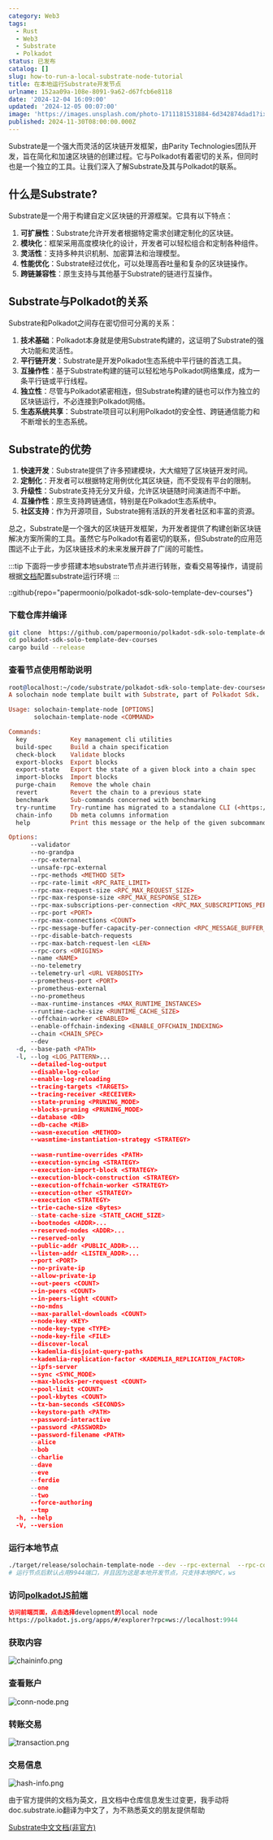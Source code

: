 ```yaml
---
category: Web3
tags:
  - Rust
  - Web3
  - Substrate
  - Polkadot
status: 已发布
catalog: []
slug: how-to-run-a-local-substrate-node-tutorial
title: 在本地运行Substrate开发节点
urlname: 152aa09a-108e-8091-9a62-d67fcb6e8118
date: '2024-12-04 16:09:00'
updated: '2024-12-05 00:07:00'
image: 'https://images.unsplash.com/photo-1711181531884-6d342874dad1?ixlib=rb-4.0.3&q=85&fm=jpg&crop=entropy&cs=srgb'
published: 2024-11-30T08:00:00.000Z
---
```


Substrate是一个强大而灵活的区块链开发框架，由Parity Technologies团队开发，旨在简化和加速区块链的创建过程。它与Polkadot有着密切的关系，但同时也是一个独立的工具。让我们深入了解Substrate及其与Polkadot的联系。


## 什么是Substrate?


Substrate是一个用于构建自定义区块链的开源框架。它具有以下特点：

1. **可扩展性**：Substrate允许开发者根据特定需求创建定制化的区块链。
2. **模块化**：框架采用高度模块化的设计，开发者可以轻松组合和定制各种组件。
3. **灵活性**：支持多种共识机制、加密算法和治理模型。
4. **性能优化**：Substrate经过优化，可以处理高吞吐量和复杂的区块链操作。
5. **跨链兼容性**：原生支持与其他基于Substrate的链进行互操作。

## Substrate与Polkadot的关系


Substrate和Polkadot之间存在密切但可分离的关系：

1. **技术基础**：Polkadot本身就是使用Substrate构建的，这证明了Substrate的强大功能和灵活性。
2. **平行链开发**：Substrate是开发Polkadot生态系统中平行链的首选工具。
3. **互操作性**：基于Substrate构建的链可以轻松地与Polkadot网络集成，成为一条平行链或平行线程。
4. **独立性**：尽管与Polkadot紧密相连，但Substrate构建的链也可以作为独立的区块链运行，不必连接到Polkadot网络。
5. **生态系统共享**：Substrate项目可以利用Polkadot的安全性、跨链通信能力和不断增长的生态系统。

## Substrate的优势

1. **快速开发**：Substrate提供了许多预建模块，大大缩短了区块链开发时间。
2. **定制化**：开发者可以根据特定用例优化其区块链，而不受现有平台的限制。
3. **升级性**：Substrate支持无分叉升级，允许区块链随时间演进而不中断。
4. **互操作性**：原生支持跨链通信，特别是在Polkadot生态系统中。
5. **社区支持**：作为开源项目，Substrate拥有活跃的开发者社区和丰富的资源。

总之，Substrate是一个强大的区块链开发框架，为开发者提供了构建创新区块链解决方案所需的工具。虽然它与Polkadot有着密切的联系，但Substrate的应用范围远不止于此，为区块链技术的未来发展开辟了广阔的可能性。


:::tip
下面将一步步搭建本地substrate节点并进行转账，查看交易等操作，请提前根据[文档](https://substrate-docs.pages.dev/en/install/macos/?mode=light)配置substrate运行环境
:::


::github{repo="papermoonio/polkadot-sdk-solo-template-dev-courses"}


### 下载仓库并编译


```bash
git clone  https://github.com/papermoonio/polkadot-sdk-solo-template-dev-courses 
cd polkadot-sdk-solo-template-dev-courses
cargo build --release
```


### 查看节点使用帮助说明


```prolog
root@localhost:~/code/substrate/polkadot-sdk-solo-template-dev-courses# ./target/release/solochain-template-node -h
A solochain node template built with Substrate, part of Polkadot Sdk.

Usage: solochain-template-node [OPTIONS]
       solochain-template-node <COMMAND>

Commands:
  key            Key management cli utilities
  build-spec     Build a chain specification
  check-block    Validate blocks
  export-blocks  Export blocks
  export-state   Export the state of a given block into a chain spec
  import-blocks  Import blocks
  purge-chain    Remove the whole chain
  revert         Revert the chain to a previous state
  benchmark      Sub-commands concerned with benchmarking
  try-runtime    Try-runtime has migrated to a standalone CLI (<https://github.com/paritytech/try-runtime-cli>). The subcommand exists as a stub and deprecation notice. It will be removed entirely some time after January 2024
  chain-info     Db meta columns information
  help           Print this message or the help of the given subcommand(s)

Options:
      --validator                                                                                Enable validator mode
      --no-grandpa                                                                               Disable GRANDPA
      --rpc-external                                                                             Listen to all RPC interfaces (default: local)
      --unsafe-rpc-external                                                                      Listen to all RPC interfaces
      --rpc-methods <METHOD SET>                                                                 RPC methods to expose. [default: auto] [possible values: auto, safe, unsafe]
      --rpc-rate-limit <RPC_RATE_LIMIT>                                                          RPC rate limiting (calls/minute) for each connection
      --rpc-max-request-size <RPC_MAX_REQUEST_SIZE>                                              Set the maximum RPC request payload size for both HTTP and WS in megabytes [default: 15]
      --rpc-max-response-size <RPC_MAX_RESPONSE_SIZE>                                            Set the maximum RPC response payload size for both HTTP and WS in megabytes [default: 15]
      --rpc-max-subscriptions-per-connection <RPC_MAX_SUBSCRIPTIONS_PER_CONNECTION>              Set the maximum concurrent subscriptions per connection [default: 1024]
      --rpc-port <PORT>                                                                          Specify JSON-RPC server TCP port
      --rpc-max-connections <COUNT>                                                              Maximum number of RPC server connections [default: 100]
      --rpc-message-buffer-capacity-per-connection <RPC_MESSAGE_BUFFER_CAPACITY_PER_CONNECTION>  The number of messages the RPC server is allowed to keep in memory [default: 64]
      --rpc-disable-batch-requests                                                               Disable RPC batch requests
      --rpc-max-batch-request-len <LEN>                                                          Limit the max length per RPC batch request
      --rpc-cors <ORIGINS>                                                                       Specify browser *origins* allowed to access the HTTP & WS RPC servers
      --name <NAME>                                                                              The human-readable name for this node
      --no-telemetry                                                                             Disable connecting to the Substrate telemetry server
      --telemetry-url <URL VERBOSITY>                                                            The URL of the telemetry server to connect to
      --prometheus-port <PORT>                                                                   Specify Prometheus exporter TCP Port
      --prometheus-external                                                                      Expose Prometheus exporter on all interfaces
      --no-prometheus                                                                            Do not expose a Prometheus exporter endpoint
      --max-runtime-instances <MAX_RUNTIME_INSTANCES>                                            The size of the instances cache for each runtime [max: 32] [default: 8]
      --runtime-cache-size <RUNTIME_CACHE_SIZE>                                                  Maximum number of different runtimes that can be cached [default: 2]
      --offchain-worker <ENABLED>                                                                Execute offchain workers on every block [default: when-authority] [possible values: always, never, when-authority]
      --enable-offchain-indexing <ENABLE_OFFCHAIN_INDEXING>                                      Enable offchain indexing API [default: false] [possible values: true, false]
      --chain <CHAIN_SPEC>                                                                       Specify the chain specification
      --dev                                                                                      Specify the development chain
  -d, --base-path <PATH>                                                                         Specify custom base path
  -l, --log <LOG_PATTERN>...                                                                     Sets a custom logging filter (syntax: `<target>=<level>`)
      --detailed-log-output                                                                      Enable detailed log output
      --disable-log-color                                                                        Disable log color output
      --enable-log-reloading                                                                     Enable feature to dynamically update and reload the log filter
      --tracing-targets <TARGETS>                                                                Sets a custom profiling filter
      --tracing-receiver <RECEIVER>                                                              Receiver to process tracing messages [default: log] [possible values: log]
      --state-pruning <PRUNING_MODE>                                                             Specify the state pruning mode
      --blocks-pruning <PRUNING_MODE>                                                            Specify the blocks pruning mode [default: archive-canonical]
      --database <DB>                                                                            Select database backend to use [possible values: rocksdb, paritydb, auto, paritydb-experimental]
      --db-cache <MiB>                                                                           Limit the memory the database cache can use
      --wasm-execution <METHOD>                                                                  Method for executing Wasm runtime code [default: compiled] [possible values: interpreted-i-know-what-i-do, compiled]
      --wasmtime-instantiation-strategy <STRATEGY>                                               The WASM instantiation method to use [default: pooling-copy-on-write] [possible values: pooling-copy-on-write, recreate-instance-copy-on-write, pooling,
                                                                                                 recreate-instance]
      --wasm-runtime-overrides <PATH>                                                            Specify the path where local WASM runtimes are stored
      --execution-syncing <STRATEGY>                                                             Runtime execution strategy for importing blocks during initial sync [possible values: native, wasm, both, native-else-wasm]
      --execution-import-block <STRATEGY>                                                        Runtime execution strategy for general block import (including locally authored blocks) [possible values: native, wasm, both, native-else-wasm]
      --execution-block-construction <STRATEGY>                                                  Runtime execution strategy for constructing blocks [possible values: native, wasm, both, native-else-wasm]
      --execution-offchain-worker <STRATEGY>                                                     Runtime execution strategy for offchain workers [possible values: native, wasm, both, native-else-wasm]
      --execution-other <STRATEGY>                                                               Runtime execution strategy when not syncing, importing or constructing blocks [possible values: native, wasm, both, native-else-wasm]
      --execution <STRATEGY>                                                                     The execution strategy that should be used by all execution contexts [possible values: native, wasm, both, native-else-wasm]
      --trie-cache-size <Bytes>                                                                  Specify the state cache size [default: 67108864]
      --state-cache-size <STATE_CACHE_SIZE>                                                      DEPRECATED: switch to `--trie-cache-size`
      --bootnodes <ADDR>...                                                                      Specify a list of bootnodes
      --reserved-nodes <ADDR>...                                                                 Specify a list of reserved node addresses
      --reserved-only                                                                            Whether to only synchronize the chain with reserved nodes
      --public-addr <PUBLIC_ADDR>...                                                             Public address that other nodes will use to connect to this node
      --listen-addr <LISTEN_ADDR>...                                                             Listen on this multiaddress
      --port <PORT>                                                                              Specify p2p protocol TCP port
      --no-private-ip                                                                            Always forbid connecting to private IPv4/IPv6 addresses
      --allow-private-ip                                                                         Always accept connecting to private IPv4/IPv6 addresses
      --out-peers <COUNT>                                                                        Number of outgoing connections we're trying to maintain [default: 8]
      --in-peers <COUNT>                                                                         Maximum number of inbound full nodes peers [default: 32]
      --in-peers-light <COUNT>                                                                   Maximum number of inbound light nodes peers [default: 100]
      --no-mdns                                                                                  Disable mDNS discovery (default: true)
      --max-parallel-downloads <COUNT>                                                           Maximum number of peers from which to ask for the same blocks in parallel [default: 5]
      --node-key <KEY>                                                                           Secret key to use for p2p networking
      --node-key-type <TYPE>                                                                     Crypto primitive to use for p2p networking [default: ed25519] [possible values: ed25519]
      --node-key-file <FILE>                                                                     File from which to read the node's secret key to use for p2p networking
      --discover-local                                                                           Enable peer discovery on local networks
      --kademlia-disjoint-query-paths                                                            Require iterative Kademlia DHT queries to use disjoint paths
      --kademlia-replication-factor <KADEMLIA_REPLICATION_FACTOR>                                Kademlia replication factor [default: 20]
      --ipfs-server                                                                              Join the IPFS network and serve transactions over bitswap protocol
      --sync <SYNC_MODE>                                                                         Blockchain syncing mode. [default: full] [possible values: full, fast, fast-unsafe, warp]
      --max-blocks-per-request <COUNT>                                                           Maximum number of blocks per request [default: 64]
      --pool-limit <COUNT>                                                                       Maximum number of transactions in the transaction pool [default: 8192]
      --pool-kbytes <COUNT>                                                                      Maximum number of kilobytes of all transactions stored in the pool [default: 20480]
      --tx-ban-seconds <SECONDS>                                                                 How long a transaction is banned for
      --keystore-path <PATH>                                                                     Specify custom keystore path
      --password-interactive                                                                     Use interactive shell for entering the password used by the keystore
      --password <PASSWORD>                                                                      Password used by the keystore
      --password-filename <PATH>                                                                 File that contains the password used by the keystore
      --alice                                                                                    Shortcut for `--name Alice --validator`
      --bob                                                                                      Shortcut for `--name Bob --validator`
      --charlie                                                                                  Shortcut for `--name Charlie --validator`
      --dave                                                                                     Shortcut for `--name Dave --validator`
      --eve                                                                                      Shortcut for `--name Eve --validator`
      --ferdie                                                                                   Shortcut for `--name Ferdie --validator`
      --one                                                                                      Shortcut for `--name One --validator`
      --two                                                                                      Shortcut for `--name Two --validator`
      --force-authoring                                                                          Enable authoring even when offline
      --tmp                                                                                      Run a temporary node
  -h, --help                                                                                     Print help (see more with '--help')
  -V, --version                                                                                  Print version
```


### 运行本地节点


```bash
./target/release/solochain-template-node --dev --rpc-external  --rpc-cors all
# 运行节点后默认占用9944端口，并且因为这是本地开发节点，只支持本地RPC，ws
```


### 访问[polkadotJS前端](https://polkadot.js.org/apps/#/explorer?rpc=ws://localhost:9944)


```prolog
访问前端页面，点击选择development的local node
https://polkadot.js.org/apps/#/explorer?rpc=ws://localhost:9944
```


### 获取内容


![chaininfo.png](https://prod-files-secure.s3.us-west-2.amazonaws.com/5d24fe63-e567-4804-86f9-9fdc62e13082/89be5adf-5619-4306-be75-45b425e3c446/chaininfo.png?X-Amz-Algorithm=AWS4-HMAC-SHA256&X-Amz-Content-Sha256=UNSIGNED-PAYLOAD&X-Amz-Credential=ASIAZI2LB466U2Z6EWQW%2F20250130%2Fus-west-2%2Fs3%2Faws4_request&X-Amz-Date=20250130T213152Z&X-Amz-Expires=3600&X-Amz-Security-Token=IQoJb3JpZ2luX2VjEKX%2F%2F%2F%2F%2F%2F%2F%2F%2F%2FwEaCXVzLXdlc3QtMiJHMEUCIGSM5sZI6WWrBtZaQhxoch70WVocC9HgooXKk4zXgSyFAiEAr%2B%2BNSN1SYH3T1S%2FOk%2FPb2HYbBbJ5%2FYGR61Mt5qy1XnYqiAQIrv%2F%2F%2F%2F%2F%2F%2F%2F%2F%2FARAAGgw2Mzc0MjMxODM4MDUiDDI3Dt8irVdbYvJgbircA%2BGjOH%2Bt2yVlPVu4scAl2lIoXLWqu%2BseY5zgO4aQYYSe9PqMk2UvEvwTtK8xfIwbNG5wOQ7Fy5QrTBXl71KupErlUjTNYoX8PbA1evSDWgstQdGMZgRNPMwBDejAaQJH8%2FrWZv%2BBPo5d%2Bq3m4mV5trXRY2hVoXY0zcpwIM4vDyHWiUzr%2Bm2ZhOnUeCP2qkh9oR2XdaVFHXCZypsb6xUB4StEF6zOYGGTFh78j%2FFScHsyEiOHmwjqjcW5P5DYbRuBXM46yH5httvZi%2FYzMr9b0AQ6%2FRcvaaZrfabfFoeCyVe2no2PjVKMdO7FMJnaxX%2BhcJLZ8jwEDGFfAgirYZ5t3Ju%2BXetFezR6N%2B4qWvJonnXQ8PkNUiqSggTFH6%2FwdFEV1hOGChoyoDDgPxdCvSHfHbrm%2BpcLuqz6POOXaKRmeN2TM6ttNNwPrbjmF8io%2Fd7D8ABW%2FZ4FE6znDWvxrCzOms06XhECeXGpDqeOnLiZvGwJ2d7h1z4LmrAdyn5aLIt3khSWUctBqPIejHg6kZ0R4jDBGVQ5plT5zuas5UjkilasIal23kTWguMwp280Vwg05HWurwLPP7oNGXbfi7OAW3Ay61lb0V2Th2LIeZbe6qn%2BJRkKlCn2vb8osxVfMKjF77wGOqUBuzRD2U6BLR0SXLNruIbsgPuAD0WdAskKgQ%2Bwgtob09ZcELdN3BVY7kYmlAYUZrxZYbLP2GCIEUtsLZi98jwo3Vb02afbuozfKxFNo7zzBxWBpfzKMF7YfxhF894k4otosS60Zw60cVj6x7ks%2FGq1XUSzvYuvHWl9mEHF8zMcoTpGzKok8i5UEldjJdNc%2BxSmWs%2B0SB5aEZuQV2iTYZulF0BjohQM&X-Amz-Signature=9d583644484058fb97b2ccdc5ef6502872005f40863e80a799940022063b4284&X-Amz-SignedHeaders=host&x-id=GetObject)


### 查看账户


![conn-node.png](https://prod-files-secure.s3.us-west-2.amazonaws.com/5d24fe63-e567-4804-86f9-9fdc62e13082/05964f92-c6d8-42d1-b4a1-b3a852295683/conn-node.png?X-Amz-Algorithm=AWS4-HMAC-SHA256&X-Amz-Content-Sha256=UNSIGNED-PAYLOAD&X-Amz-Credential=ASIAZI2LB466U2Z6EWQW%2F20250130%2Fus-west-2%2Fs3%2Faws4_request&X-Amz-Date=20250130T213152Z&X-Amz-Expires=3600&X-Amz-Security-Token=IQoJb3JpZ2luX2VjEKX%2F%2F%2F%2F%2F%2F%2F%2F%2F%2FwEaCXVzLXdlc3QtMiJHMEUCIGSM5sZI6WWrBtZaQhxoch70WVocC9HgooXKk4zXgSyFAiEAr%2B%2BNSN1SYH3T1S%2FOk%2FPb2HYbBbJ5%2FYGR61Mt5qy1XnYqiAQIrv%2F%2F%2F%2F%2F%2F%2F%2F%2F%2FARAAGgw2Mzc0MjMxODM4MDUiDDI3Dt8irVdbYvJgbircA%2BGjOH%2Bt2yVlPVu4scAl2lIoXLWqu%2BseY5zgO4aQYYSe9PqMk2UvEvwTtK8xfIwbNG5wOQ7Fy5QrTBXl71KupErlUjTNYoX8PbA1evSDWgstQdGMZgRNPMwBDejAaQJH8%2FrWZv%2BBPo5d%2Bq3m4mV5trXRY2hVoXY0zcpwIM4vDyHWiUzr%2Bm2ZhOnUeCP2qkh9oR2XdaVFHXCZypsb6xUB4StEF6zOYGGTFh78j%2FFScHsyEiOHmwjqjcW5P5DYbRuBXM46yH5httvZi%2FYzMr9b0AQ6%2FRcvaaZrfabfFoeCyVe2no2PjVKMdO7FMJnaxX%2BhcJLZ8jwEDGFfAgirYZ5t3Ju%2BXetFezR6N%2B4qWvJonnXQ8PkNUiqSggTFH6%2FwdFEV1hOGChoyoDDgPxdCvSHfHbrm%2BpcLuqz6POOXaKRmeN2TM6ttNNwPrbjmF8io%2Fd7D8ABW%2FZ4FE6znDWvxrCzOms06XhECeXGpDqeOnLiZvGwJ2d7h1z4LmrAdyn5aLIt3khSWUctBqPIejHg6kZ0R4jDBGVQ5plT5zuas5UjkilasIal23kTWguMwp280Vwg05HWurwLPP7oNGXbfi7OAW3Ay61lb0V2Th2LIeZbe6qn%2BJRkKlCn2vb8osxVfMKjF77wGOqUBuzRD2U6BLR0SXLNruIbsgPuAD0WdAskKgQ%2Bwgtob09ZcELdN3BVY7kYmlAYUZrxZYbLP2GCIEUtsLZi98jwo3Vb02afbuozfKxFNo7zzBxWBpfzKMF7YfxhF894k4otosS60Zw60cVj6x7ks%2FGq1XUSzvYuvHWl9mEHF8zMcoTpGzKok8i5UEldjJdNc%2BxSmWs%2B0SB5aEZuQV2iTYZulF0BjohQM&X-Amz-Signature=2b172bbc0faabaf58ff87541bcfddc5116067ecf8623e79c255fc76af5ee29e6&X-Amz-SignedHeaders=host&x-id=GetObject)


### 转账交易


![transaction.png](https://prod-files-secure.s3.us-west-2.amazonaws.com/5d24fe63-e567-4804-86f9-9fdc62e13082/65593d3b-9b56-4fbe-a383-1447c903127f/transaction.png?X-Amz-Algorithm=AWS4-HMAC-SHA256&X-Amz-Content-Sha256=UNSIGNED-PAYLOAD&X-Amz-Credential=ASIAZI2LB466U2Z6EWQW%2F20250130%2Fus-west-2%2Fs3%2Faws4_request&X-Amz-Date=20250130T213152Z&X-Amz-Expires=3600&X-Amz-Security-Token=IQoJb3JpZ2luX2VjEKX%2F%2F%2F%2F%2F%2F%2F%2F%2F%2FwEaCXVzLXdlc3QtMiJHMEUCIGSM5sZI6WWrBtZaQhxoch70WVocC9HgooXKk4zXgSyFAiEAr%2B%2BNSN1SYH3T1S%2FOk%2FPb2HYbBbJ5%2FYGR61Mt5qy1XnYqiAQIrv%2F%2F%2F%2F%2F%2F%2F%2F%2F%2FARAAGgw2Mzc0MjMxODM4MDUiDDI3Dt8irVdbYvJgbircA%2BGjOH%2Bt2yVlPVu4scAl2lIoXLWqu%2BseY5zgO4aQYYSe9PqMk2UvEvwTtK8xfIwbNG5wOQ7Fy5QrTBXl71KupErlUjTNYoX8PbA1evSDWgstQdGMZgRNPMwBDejAaQJH8%2FrWZv%2BBPo5d%2Bq3m4mV5trXRY2hVoXY0zcpwIM4vDyHWiUzr%2Bm2ZhOnUeCP2qkh9oR2XdaVFHXCZypsb6xUB4StEF6zOYGGTFh78j%2FFScHsyEiOHmwjqjcW5P5DYbRuBXM46yH5httvZi%2FYzMr9b0AQ6%2FRcvaaZrfabfFoeCyVe2no2PjVKMdO7FMJnaxX%2BhcJLZ8jwEDGFfAgirYZ5t3Ju%2BXetFezR6N%2B4qWvJonnXQ8PkNUiqSggTFH6%2FwdFEV1hOGChoyoDDgPxdCvSHfHbrm%2BpcLuqz6POOXaKRmeN2TM6ttNNwPrbjmF8io%2Fd7D8ABW%2FZ4FE6znDWvxrCzOms06XhECeXGpDqeOnLiZvGwJ2d7h1z4LmrAdyn5aLIt3khSWUctBqPIejHg6kZ0R4jDBGVQ5plT5zuas5UjkilasIal23kTWguMwp280Vwg05HWurwLPP7oNGXbfi7OAW3Ay61lb0V2Th2LIeZbe6qn%2BJRkKlCn2vb8osxVfMKjF77wGOqUBuzRD2U6BLR0SXLNruIbsgPuAD0WdAskKgQ%2Bwgtob09ZcELdN3BVY7kYmlAYUZrxZYbLP2GCIEUtsLZi98jwo3Vb02afbuozfKxFNo7zzBxWBpfzKMF7YfxhF894k4otosS60Zw60cVj6x7ks%2FGq1XUSzvYuvHWl9mEHF8zMcoTpGzKok8i5UEldjJdNc%2BxSmWs%2B0SB5aEZuQV2iTYZulF0BjohQM&X-Amz-Signature=5fb0a16680fa92cff54603f771a03b44247d01a2aa78bb4d75d3bbddbc05d715&X-Amz-SignedHeaders=host&x-id=GetObject)


### 交易信息


![hash-info.png](https://prod-files-secure.s3.us-west-2.amazonaws.com/5d24fe63-e567-4804-86f9-9fdc62e13082/7b9b0ba8-edf2-4998-9e9d-9cde7a64aa23/hash-info.png?X-Amz-Algorithm=AWS4-HMAC-SHA256&X-Amz-Content-Sha256=UNSIGNED-PAYLOAD&X-Amz-Credential=ASIAZI2LB466U2Z6EWQW%2F20250130%2Fus-west-2%2Fs3%2Faws4_request&X-Amz-Date=20250130T213152Z&X-Amz-Expires=3600&X-Amz-Security-Token=IQoJb3JpZ2luX2VjEKX%2F%2F%2F%2F%2F%2F%2F%2F%2F%2FwEaCXVzLXdlc3QtMiJHMEUCIGSM5sZI6WWrBtZaQhxoch70WVocC9HgooXKk4zXgSyFAiEAr%2B%2BNSN1SYH3T1S%2FOk%2FPb2HYbBbJ5%2FYGR61Mt5qy1XnYqiAQIrv%2F%2F%2F%2F%2F%2F%2F%2F%2F%2FARAAGgw2Mzc0MjMxODM4MDUiDDI3Dt8irVdbYvJgbircA%2BGjOH%2Bt2yVlPVu4scAl2lIoXLWqu%2BseY5zgO4aQYYSe9PqMk2UvEvwTtK8xfIwbNG5wOQ7Fy5QrTBXl71KupErlUjTNYoX8PbA1evSDWgstQdGMZgRNPMwBDejAaQJH8%2FrWZv%2BBPo5d%2Bq3m4mV5trXRY2hVoXY0zcpwIM4vDyHWiUzr%2Bm2ZhOnUeCP2qkh9oR2XdaVFHXCZypsb6xUB4StEF6zOYGGTFh78j%2FFScHsyEiOHmwjqjcW5P5DYbRuBXM46yH5httvZi%2FYzMr9b0AQ6%2FRcvaaZrfabfFoeCyVe2no2PjVKMdO7FMJnaxX%2BhcJLZ8jwEDGFfAgirYZ5t3Ju%2BXetFezR6N%2B4qWvJonnXQ8PkNUiqSggTFH6%2FwdFEV1hOGChoyoDDgPxdCvSHfHbrm%2BpcLuqz6POOXaKRmeN2TM6ttNNwPrbjmF8io%2Fd7D8ABW%2FZ4FE6znDWvxrCzOms06XhECeXGpDqeOnLiZvGwJ2d7h1z4LmrAdyn5aLIt3khSWUctBqPIejHg6kZ0R4jDBGVQ5plT5zuas5UjkilasIal23kTWguMwp280Vwg05HWurwLPP7oNGXbfi7OAW3Ay61lb0V2Th2LIeZbe6qn%2BJRkKlCn2vb8osxVfMKjF77wGOqUBuzRD2U6BLR0SXLNruIbsgPuAD0WdAskKgQ%2Bwgtob09ZcELdN3BVY7kYmlAYUZrxZYbLP2GCIEUtsLZi98jwo3Vb02afbuozfKxFNo7zzBxWBpfzKMF7YfxhF894k4otosS60Zw60cVj6x7ks%2FGq1XUSzvYuvHWl9mEHF8zMcoTpGzKok8i5UEldjJdNc%2BxSmWs%2B0SB5aEZuQV2iTYZulF0BjohQM&X-Amz-Signature=7f4f9925ba168546978355c753371feaa3428ad9f6d88a1357f754195744b056&X-Amz-SignedHeaders=host&x-id=GetObject)


由于官方提供的文档为英文，且文档中仓库信息发生过变更，我手动将doc.substrate.io翻译为中文了，为不熟悉英文的朋友提供帮助


[ Substrate中文文档(非官方)](https://substrate-docs.pages.dev/en/tutorials/build-a-blockchain/?mode=light)

